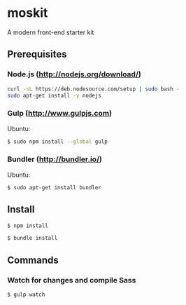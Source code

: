 # moskit

A modern front-end starter kit

## Prerequisites

### Node.js (http://nodejs.org/download/)

```sh
curl -sL https://deb.nodesource.com/setup | sudo bash -
sudo apt-get install -y nodejs
```

### Gulp (http://www.gulpjs.com)

Ubuntu:
```sh
$ sudo npm install --global gulp
```

### Bundler (http://bundler.io/)

Ubuntu:
```sh
$ sudo apt-get install bundler
```

## Install

```sh
$ npm install
```
```sh
$ bundle install
```

## Commands

### Watch for changes and compile Sass
```sh
$ gulp watch
```
